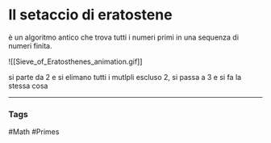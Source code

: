# Il setaccio di eratostene 
è un algoritmo antico che trova tutti i numeri primi in una sequenza di numeri finita.

![[Sieve_of_Eratosthenes_animation.gif]]

si parte da 2 e si elimano tutti i mutlpli escluso 2, si passa a 3  e si fa la stessa cosa 


---
### Tags 
#Math 
#Primes
#